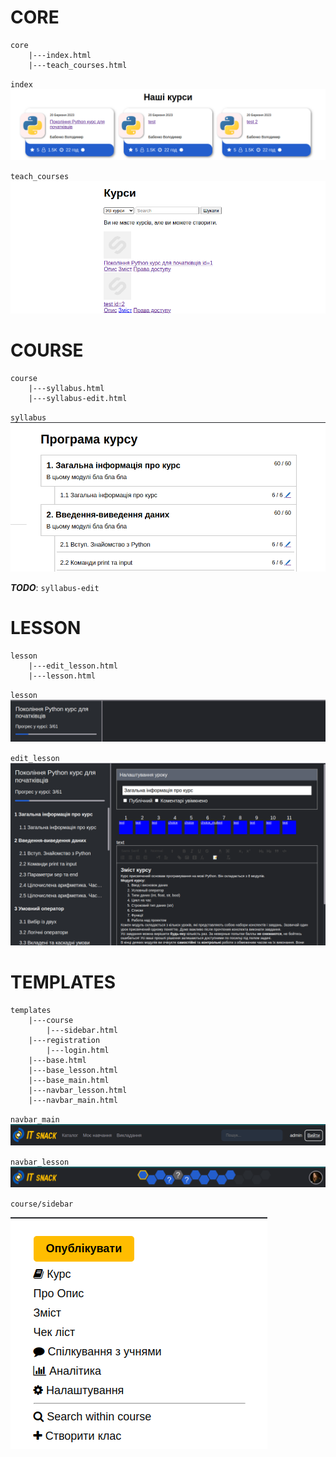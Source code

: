 [comment]: <> (CORE)

# CORE

```text
core
    |---index.html
    |---teach_courses.html
```

`index`
![](images/temp/index.png)

`teach_courses`
![](images/temp/teach_courses.png)

[comment]: <> (COURSE)

# COURSE

```text
course
    |---syllabus.html
    |---syllabus-edit.html
```

`syllabus`
![](images/temp/syllabus.png)

***TODO***: `syllabus-edit`

[comment]: <> (LESSON)

# LESSON

```text
lesson
    |---edit_lesson.html
    |---lesson.html
```

`lesson`
![](images/temp/lesson.png)

`edit_lesson`
![](images/temp/edit_lesson.png)


[comment]: <> (TEMPLATES)

# TEMPLATES

```text
templates
    |---course
        |---sidebar.html
    |---registration
        |---login.html
    |---base.html
    |---base_lesson.html
    |---base_main.html
    |---navbar_lesson.html
    |---navbar_main.html
```

`navbar_main`
![](images/temp/navbar_main.png)

`navbar_lesson`
![](images/temp/navbar_lesson.png)

`course/sidebar`

![](images/temp/course_sidebar.png)

